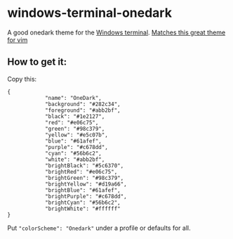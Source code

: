 # windows-terminal-onedark
A good onedark theme for the [Windows terminal](https://www.microsoft.com/en-us/p/windows-terminal/9n0dx20hk701#activetab=pivot:overviewtab).
[Matches this great theme for vim](https://github.com/joshdick/onedark.vim)

## How to get it:
Copy this:
```
{
            "name": "OneDark",
            "background": "#282c34",
            "foreground": "#abb2bf",
            "black": "#1e2127",
            "red": "#e06c75",
            "green": "#98c379",
            "yellow": "#e5c07b",
            "blue": "#61afef",
            "purple": "#c678dd",
            "cyan": "#56b6c2",
            "white": "#abb2bf",
            "brightBlack": "#5c6370",
            "brightRed": "#e06c75",
            "brightGreen": "#98c379",
            "brightYellow": "#d19a66",
            "brightBlue": "#61afef",
            "brightPurple": "#c678dd",
            "brightCyan": "#56b6c2",
            "brightWhite": "#ffffff"
} 
```
Put `"colorScheme": "Onedark"` under a profile or defaults for all.
